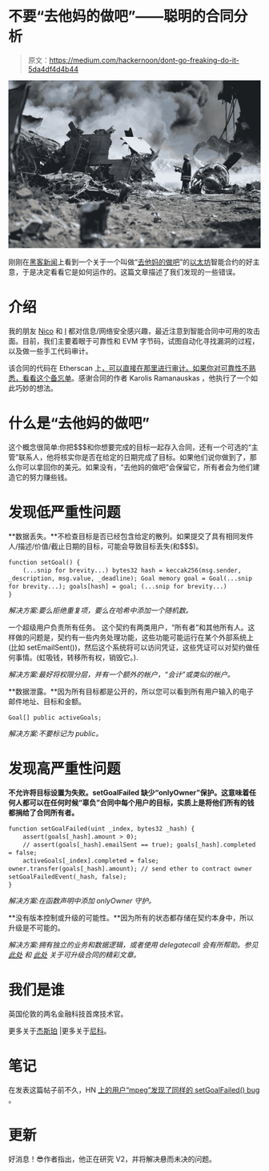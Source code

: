 # 不要“去他妈的做吧”——聪明的合同分析

> 原文：<https://medium.com/hackernoon/dont-go-freaking-do-it-5da4df4d4b44>

![](img/052abbccc65bf37d642c906cdad57062.png)

刚刚在[黑客新闻](https://news.ycombinator.com/item?id=15843738)上看到一个关于一个叫做“[去他妈的做吧](https://gofreakingdoit.com/)”的[以太坊](https://www.ethereum.org/)智能合约的好主意，于是决定看看它是如何运作的。这篇文章描述了我们发现的一些错误。

# 介绍

我的朋友 [Nico](https://hamstah.com/) 和 [I](https://tandem.engineering) 都对信息/网络安全感兴趣，最近注意到智能合同中可用的攻击面。目前，我们主要着眼于可靠性和 EVM 字节码，试图自动化寻找漏洞的过程，以及做一些手工代码审计。

该合同的代码在 Etherscan 上[，可以直接在那里进行审计。如果你对可靠性不熟悉，看看这个备忘单](https://etherscan.io/address/0x2d4991d05131cbf3cdf81439e96b11a93ccb7af0#code)。感谢合同的作者 Karolis Ramanauskas ，他执行了一个如此巧妙的想法。

# 什么是“去他妈的做吧”

这个概念很简单:你把$$$和你想要完成的目标一起存入合同，还有一个可选的“主管”联系人，他将核实你是否在给定的日期完成了目标。如果他们说你做到了，那么你可以拿回你的美元。如果没有，“去他妈的做吧”会保留它，所有者会为他们建造它的努力赚些钱。

# 发现低严重性问题

**数据丢失。**不检查目标是否已经包含给定的散列。如果提交了具有相同发件人/描述/价值/截止日期的目标，可能会导致目标丢失(和$$$)。

```
function setGoal() {
    (...snip for brevity...) bytes32 hash = keccak256(msg.sender, _description, msg.value, _deadline); Goal memory goal = Goal(...snip for brevity...); goals[hash] = goal; (...snip for brevity...)
}
```

*解决方案:要么拒绝重复项，要么在哈希中添加一个随机数。*

一个超级用户负责所有任务。 这个契约有两类用户，“所有者”和其他所有人。这样做的问题是，契约有一些内务处理功能，这些功能可能运行在某个外部系统上(比如 setEmailSent())，然后这个系统将可以访问凭证，这些凭证可以对契约做任何事情。(虹吸钱，转移所有权，销毁它。).

*解决方案:最好将权限分层，并有一个额外的帐户，“会计”或类似的帐户。*

**数据泄露。**因为所有目标都是公开的，所以您可以看到所有用户输入的电子邮件地址、目标和金额。

```
Goal[] public activeGoals;
```

*解决方案:不要标记为 public。*

# **发现高严重性问题**

**不允许将目标设置为失败。setGoalFailed 缺少“onlyOwner”保护。这意味着任何人都可以在任何时候“辜负”合同中每个用户的目标，实质上是将他们所有的钱都捐给了合同所有者。**

```
function setGoalFailed(uint _index, bytes32 _hash) {
    assert(goals[_hash].amount > 0);
    // assert(goals[_hash].emailSent == true); goals[_hash].completed = false;
    activeGoals[_index].completed = false; owner.transfer(goals[_hash].amount); // send ether to contract owner setGoalFailedEvent(_hash, false);
}
```

*解决方案:在函数声明中添加 onlyOwner 守护。*

**没有版本控制或升级的可能性。**因为所有的状态都存储在契约本身中，所以升级是不可能的。

*解决方案:拥有独立的业务和数据逻辑，或者使用 delegatecall 会有所帮助。参见* [*此处*](https://blog.colony.io/writing-upgradeable-contracts-in-solidity-6743f0eecc88) *和* [*此处*](/aigang-network/upgradable-smart-contracts-what-weve-learned-at-aigang-b181d3d4b668) *关于可升级合同的精彩文章。*

# 我们是谁

英国伦敦的两名金融科技首席技术官。

更多关于[杰斯珀](https://tandem.engineering) |更多关于[尼科](https://hamstah.com)。

# 笔记

在发表这篇帖子前不久，HN [上的用户“mpeg”发现了同样的 setGoalFailed() bug](https://news.ycombinator.com/item?id=15845374) 。

# 更新

好消息！😎作者指出，他正在研究 V2，并将解决悬而未决的问题。